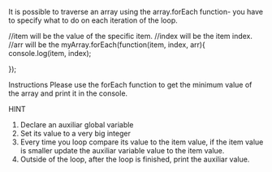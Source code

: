 It is possible to traverse an array using the array.forEach function- you have to specify what to do on each iteration of the loop.

//item will be the value of the specific item.
//index will be the item index.
//arr will be the 
myArray.forEach(function(item, index, arr){
	console.log(item, index);	

});

Instructions
Please use the forEach function to get the minimum value of the array and print it in the console.

HINT
1) Declare an auxiliar global variable
2) Set its value to a very big integer
3) Every time you loop compare its value to the item value, if the item value is smaller update the auxiliar variable value to the item value.
4) Outside of the loop, after the loop is finished, print the auxiliar value.
